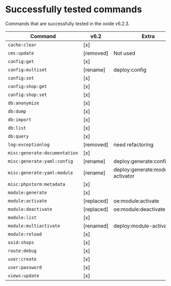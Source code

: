 Successfully tested commands
============================

Commands that are successfully tested in the oxide v6.2.3.

| Command                      | v6.2        | Extra                             |
|------------------------------|-------------|-----------------------------------|
|`cache:clear`                 |  [x]        |                                   |
|`cms:update`                  |  [removed]  | Not used                          |
|`config:get`                  |  [x]        |                                   |
|`config:multiset`             |  [rename]   | deploy:config                     |
|`config:set`                  |  [x]        |                                   |
|`config:shop:get`             |  [x]        |                                   |
|`config:shop:set`             |  [x]        |                                   |
|`db:anonymize`                |  [x]        |                                   |
|`db:dump`                     |  [x]        |                                   |
|`db:import`                   |  [x]        |                                   |
|`db:list`                     |  [x]        |                                   |
|`db:query`                    |  [x]        |                                   |
|`log:exceptionlog`            |  [removed]  | need refactoring                  |
|`misc:generate:documentation` |  [x]        |                                   |
|`misc:generate:yaml:config`   |  [rename]   | deploy:generate:configration      |
|`misc:generate:yaml:module`   |  [rename]   | deploy:generate:module-activator  |
|`misc:phpstorm:metadata`      |  [x]        |                                   |
|`module:generate`             |  [x]        |                                   |
|`module:activate`             |  [replaced] | oe:module:activate                |
|`module:deactivate`           |  [replaced] | oe:module:deactivate              |
|`module:list`                 |  [x]        |                                   |
|`module:multiactivate`        |  [renamed]  | deploy:module-activator           |
|`module:reload`               |  [x]        |                                   |
|`oxid:shops`                  |  [x]        |                                   |
|`route:debug`                 |  [x]        |                                   |
|`user:create`                 |  [x]        |                                   |
|`user:password`               |  [x]        |                                   |
|`views:update`                |  [x]        |                                   |
